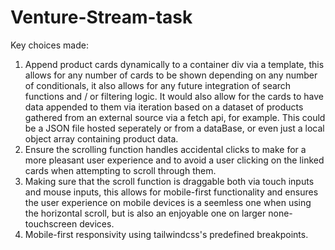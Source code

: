 # Venture-Stream-task

Key choices made:

1. Append product cards dynamically to a container div via a template, this allows for any number of cards to be shown depending on any number of conditionals, it also allows for any future integration of search functions and / or filtering logic. It would also allow for the cards to have data appended to them via iteration based on a dataset of products gathered from an external source via a fetch api, for example. This could be a JSON file hosted seperately or from a dataBase, or even just a local object array containing product data. 
2. Ensure the scrolling function handles accidental clicks to make for a more pleasant user experience and to avoid a user clicking on the linked cards when attempting to scroll through them.
3. Making sure that the scroll function is draggable both via touch inputs and mouse inputs, this allows for mobile-first functionality and ensures the user experience on mobile devices is a seemless one when using the horizontal scroll, but is also an enjoyable one on larger none-touchscreen devices.
4. Mobile-first responsivity using tailwindcss's predefined breakpoints.

